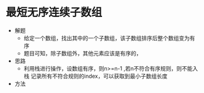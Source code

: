# 最短无序连续子数组
- 解题
    - 给定一个数组，找出其中的一个子数组，该子数组排序后整个数组变为有序
    - 题目可知，除子数组外，其他元素应该是有序的，
- 思路
    - 利用栈进行操作，设数组有序，则n>=n-1 ,若n不符合有序规则，则不能入栈
    记录所有不符合规则的index，可以获取到最小子数组长度    
- 方法